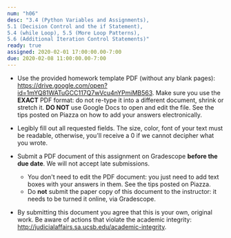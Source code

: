 ```yaml
---
num: "h06"
desc: "3.4 (Python Variables and Assignments),
5.1 (Decision Control and the if Statement),
5.4 (while Loop), 5.5 (More Loop Patterns),
5.6 (Additional Iteration Control Statements)"
ready: true
assigned: 2020-02-01 17:00:00.00-7:00
due: 2020-02-08 11:00:00.00-7:00
---
```



* Use the provided homework template PDF (without any blank pages): <https://drive.google.com/open?id=1mYQ81WATuGCC117Q7wVcu4nYPmiMB563>. 
Make sure you use the **EXACT** PDF format: do not re-type it into a different document, shrink or stretch it. 
**DO NOT** use Google Docs to open and edit the file. See the tips posted on Piazza on how to add your answers electronically.


* Legibly fill out all requested fields. The size, color, font of your text must be readable, otherwise, you'll receive a 0 if we cannot decipher what you wrote.

* Submit a PDF document of this assignment on Gradescope **before the due date**. We will not accept late submissions.
	* You don't need to edit the PDF document: you just need to add text boxes with your answers in them. See the tips posted on Piazza.
    * Do **not** submit the paper copy of this document to the instructor: it needs to be turned it online, via Gradescope.

* By submitting this document you agree that this is your own, original work. Be aware of actions that violate the academic integrity: <http://judicialaffairs.sa.ucsb.edu/academic-integrity>.


